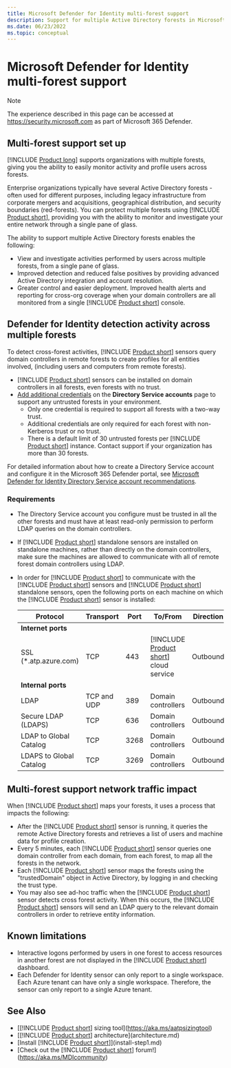 ```yaml
---
title: Microsoft Defender for Identity multi-forest support
description: Support for multiple Active Directory forests in Microsoft Defender for Identity.
ms.date: 06/23/2022
ms.topic: conceptual
---
```


# Microsoft Defender for Identity multi-forest support

> [!NOTE]
> The experience described in this page can be accessed at <https://security.microsoft.com> as part of Microsoft 365 Defender.

## Multi-forest support set up

[!INCLUDE [Product long](includes/product-long.md)] supports organizations with multiple forests, giving you the ability to easily monitor activity and profile users across forests.

Enterprise organizations typically have several Active Directory forests - often used for different purposes, including legacy infrastructure from corporate mergers and acquisitions, geographical distribution, and security boundaries (red-forests). You can protect multiple forests using [!INCLUDE [Product short](includes/product-short.md)], providing you with the ability to monitor and investigate your entire network through a single pane of glass.

The ability to support multiple Active Directory forests enables the following:

- View and investigate activities performed by users across multiple forests, from a single pane of glass.
- Improved detection and reduced false positives by providing advanced Active Directory integration and account resolution.
- Greater control and easier deployment. Improved health alerts and reporting for cross-org coverage when your domain controllers are all monitored from a single [!INCLUDE [Product short](includes/product-short.md)] console.

## Defender for Identity detection activity across multiple forests

To detect cross-forest activities, [!INCLUDE [Product short](includes/product-short.md)] sensors query domain controllers in remote forests to create profiles for all entities involved, (including users and computers from remote forests).

- [!INCLUDE [Product short](includes/product-short.md)] sensors can be installed on domain controllers in all forests, even forests with no trust.
- [Add additional credentials](directory-service-accounts.md#configure-directory-service-account-in-microsoft-365-defender) on the **Directory Service accounts** page to support any untrusted forests in your environment.
  - Only one credential is required to support all forests with a two-way trust.
  - Additional credentials are only required for each forest with non-Kerberos trust or no trust.
  - There is a default limit of 30 untrusted forests per [!INCLUDE [Product short](includes/product-short.md)] instance. Contact support if your organization has more than 30 forests.

For detailed information about how to create a Directory Service account and configure it in the Microsoft 365 Defender portal, see [Microsoft Defender for Identity Directory Service account recommendations](directory-service-accounts.md).

### Requirements

- The Directory Service account you configure must be trusted in all the other forests and must have at least read-only permission to perform LDAP queries on the domain controllers.
- If [!INCLUDE [Product short](includes/product-short.md)] standalone sensors are installed on standalone machines, rather than directly on the domain controllers, make sure the machines are allowed to communicate with all of remote forest domain controllers using LDAP.

- In order for [!INCLUDE [Product short](includes/product-short.md)] to communicate with the [!INCLUDE [Product short](includes/product-short.md)] sensors and [!INCLUDE [Product short](includes/product-short.md)] standalone sensors, open the following ports on each machine on which the [!INCLUDE [Product short](includes/product-short.md)] sensor is installed:

  |Protocol|Transport|Port|To/From|Direction|
  |----|----|----|----|----|
  |**Internet ports**||||
  |SSL (*.atp.azure.com)|TCP|443|[!INCLUDE [Product short](includes/product-short.md)] cloud service|Outbound|
  |**Internal ports**||||
  |LDAP|TCP and UDP|389|Domain controllers|Outbound|
  |Secure LDAP (LDAPS)|TCP|636|Domain controllers|Outbound|
  |LDAP to Global Catalog|TCP|3268|Domain controllers|Outbound|
  |LDAPS to Global Catalog|TCP|3269|Domain controllers|Outbound|

## Multi-forest support network traffic impact

When [!INCLUDE [Product short](includes/product-short.md)] maps your forests, it uses a process that impacts the following:

- After the [!INCLUDE [Product short](includes/product-short.md)] sensor is running, it queries the remote Active Directory forests and retrieves a list of users and machine data for profile creation.
- Every 5 minutes, each [!INCLUDE [Product short](includes/product-short.md)] sensor queries one domain controller from each domain, from each forest, to map all the forests in the network.
- Each [!INCLUDE [Product short](includes/product-short.md)] sensor maps the forests using the "trustedDomain" object in Active Directory, by logging in and checking the trust type.
- You may also see ad-hoc traffic when the [!INCLUDE [Product short](includes/product-short.md)] sensor detects cross forest activity. When this occurs, the [!INCLUDE [Product short](includes/product-short.md)] sensors will send an LDAP query to the relevant domain controllers in order to retrieve entity information.

## Known limitations

- Interactive logons performed by users in one forest to access resources in another forest are not displayed in the [!INCLUDE [Product short](includes/product-short.md)] dashboard.
- Each Defender for Identity sensor can only report to a single workspace. Each Azure tenant can have only a single workspace. Therefore, the sensor can only report to a single Azure tenant.

## See Also

- [[!INCLUDE [Product short](includes/product-short.md)] sizing tool](<https://aka.ms/aatpsizingtool>)
- [[!INCLUDE [Product short](includes/product-short.md)] architecture](architecture.md)
- [Install [!INCLUDE [Product short](includes/product-short.md)]](install-step1.md)
- [Check out the [!INCLUDE [Product short](includes/product-short.md)] forum!](<https://aka.ms/MDIcommunity>)
